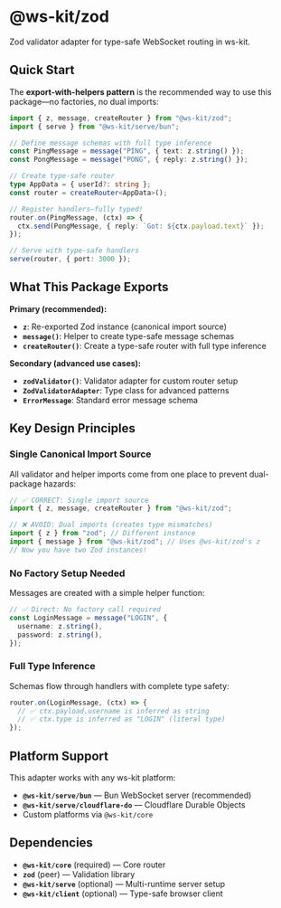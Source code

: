 # @ws-kit/zod

Zod validator adapter for type-safe WebSocket routing in ws-kit.

## Quick Start

The **export-with-helpers pattern** is the recommended way to use this package—no factories, no dual imports:

```typescript
import { z, message, createRouter } from "@ws-kit/zod";
import { serve } from "@ws-kit/serve/bun";

// Define message schemas with full type inference
const PingMessage = message("PING", { text: z.string() });
const PongMessage = message("PONG", { reply: z.string() });

// Create type-safe router
type AppData = { userId?: string };
const router = createRouter<AppData>();

// Register handlers—fully typed!
router.on(PingMessage, (ctx) => {
  ctx.send(PongMessage, { reply: `Got: ${ctx.payload.text}` });
});

// Serve with type-safe handlers
serve(router, { port: 3000 });
```

## What This Package Exports

**Primary (recommended):**

- **`z`**: Re-exported Zod instance (canonical import source)
- **`message()`**: Helper to create type-safe message schemas
- **`createRouter()`**: Create a type-safe router with full type inference

**Secondary (advanced use cases):**

- **`zodValidator()`**: Validator adapter for custom router setup
- **`ZodValidatorAdapter`**: Type class for advanced patterns
- **`ErrorMessage`**: Standard error message schema

## Key Design Principles

### Single Canonical Import Source

All validator and helper imports come from one place to prevent dual-package hazards:

```typescript
// ✅ CORRECT: Single import source
import { z, message, createRouter } from "@ws-kit/zod";

// ❌ AVOID: Dual imports (creates type mismatches)
import { z } from "zod"; // Different instance
import { message } from "@ws-kit/zod"; // Uses @ws-kit/zod's z
// Now you have two Zod instances!
```

### No Factory Setup Needed

Messages are created with a simple helper function:

```typescript
// ✅ Direct: No factory call required
const LoginMessage = message("LOGIN", {
  username: z.string(),
  password: z.string(),
});
```

### Full Type Inference

Schemas flow through handlers with complete type safety:

```typescript
router.on(LoginMessage, (ctx) => {
  // ✅ ctx.payload.username is inferred as string
  // ✅ ctx.type is inferred as "LOGIN" (literal type)
});
```

## Platform Support

This adapter works with any ws-kit platform:

- **`@ws-kit/serve/bun`** — Bun WebSocket server (recommended)
- **`@ws-kit/serve/cloudflare-do`** — Cloudflare Durable Objects
- Custom platforms via `@ws-kit/core`

## Dependencies

- **`@ws-kit/core`** (required) — Core router
- **`zod`** (peer) — Validation library
- **`@ws-kit/serve`** (optional) — Multi-runtime server setup
- **`@ws-kit/client`** (optional) — Type-safe browser client
